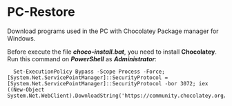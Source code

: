 # PC-Restore
Download programs used in the PC with Chocolatey Package manager for Windows.

Before execute the file ***choco-install.bat***, you need to install **Chocolatey**.
Run this command on ***PowerShell*** as ***Administrator***:

```Batchfile
  Set-ExecutionPolicy Bypass -Scope Process -Force; [System.Net.ServicePointManager]::SecurityProtocol = [System.Net.ServicePointManager]::SecurityProtocol -bor 3072; iex ((New-Object System.Net.WebClient).DownloadString('https://community.chocolatey.org/install.ps1'))
```
